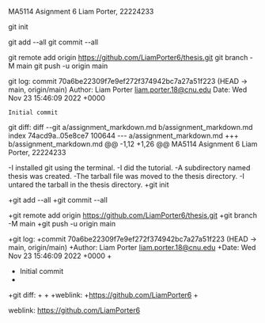 MA5114 Asignment 6
Liam Porter, 22224233

git init

git add --all
git commit --all

git remote add origin https://github.com/LiamPorter6/thesis.git
git branch -M main
git push -u origin main


git log:
commit 70a6be22309f7e9ef272f374942bc7a27a51f223 (HEAD -> main, origin/main)
Author: Liam Porter <liam.porter.18@cnu.edu>
Date:   Wed Nov 23 15:46:09 2022 +0000

    Initial commit

git diff:
diff --git a/assignment_markdown.md b/assignment_markdown.md
index 74acd9a..05e8ce7 100644
--- a/assignment_markdown.md
+++ b/assignment_markdown.md
@@ -1,12 +1,26 @@
 MA5114 Asignment 6
 Liam Porter, 22224233
 
-I installed git using the terminal.
-I did the tutorial.
-A subdirectory named thesis was created.
-The tarball file was moved to the thesis directory.
-I untared the tarball in the thesis directory.
+git init
 
+git add --all
+git commit --all
 
+git remote add origin https://github.com/LiamPorter6/thesis.git
+git branch -M main
+git push -u origin main
 
 
+git log:
+commit 70a6be22309f7e9ef272f374942bc7a27a51f223 (HEAD -> main, origin/main)
+Author: Liam Porter <liam.porter.18@cnu.edu>
+Date:   Wed Nov 23 15:46:09 2022 +0000
+
+    Initial commit
+
+git diff:
+
+
+weblink:
+https://github.com/LiamPorter6
+


weblink:
https://github.com/LiamPorter6

